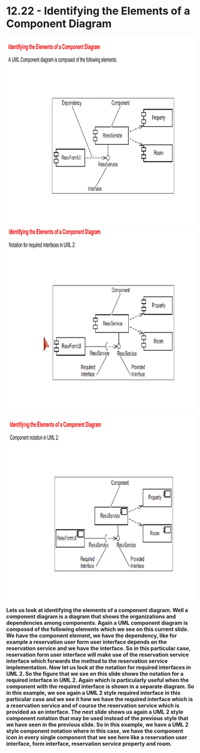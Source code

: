 # 12.22 - Identifying the Elements of a Component Diagram

<img src="/images/12_22_01.jpg" width="800" height="500">
<img src="/images/12_22_02.jpg" width="800" height="500">
<img src="/images/12_22_03.jpg" width="800" height="500">

**Lets us look at identifying the elements of a component diagram. Well a component diagram is a diagram that shows the organizations and dependencies among components. Again a UML component diagram is composed of the following elements which we see on this current slide. We have the component element, we have the dependency, like for example a reservation user form user interface depends on the reservation service and we have the interface. So in this particular case, reservation form user interface will make use of the reservation service interface which forwards the method to the reservation service implementation. Now let us look at the notation for required interfaces in UML 2. So the figure that we see on this slide shows the notation for a required interface in UML 2. Again which is particularly useful when the component with the required interface is shown in a separate diagram. So in this example, we see again a UML 2 style required interface in this particular case and we see it how we have the required interface which is a reservation service and of course the reservation service which is provided as an interface. The next slide shows us again a UML 2 style component notation that may be used instead of the previous style that we have seen in the previous slide. So in this example, we have a UML 2 style component notation where in this case, we have the component icon in every single component that we see here like a reservation user interface, form interface, reservation service property and room.**